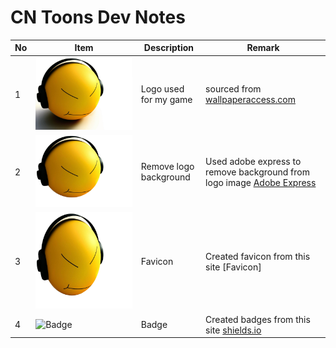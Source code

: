 # CN Toons Dev Notes

| No | Item | Description | Remark |
| --- | --- | --- | --- | 
| 1 |![logo](./assets/images/logo.jpg) | Logo used for my game | sourced from [wallpaperaccess.com](https://wallpaperaccess.com/3d-cartoon#google_vignette)|
| 2 | ![logo](./assets/images/logo-main.png)| Remove logo background | Used adobe express to remove background from logo image [Adobe Express](https://new.express.adobe.com/tools/remove-background)|
| 3 | ![favicon](./assets/favicon_io/android-chrome-512x512.png)| Favicon  | Created favicon from this site [Favicon]|
| 4 | ![Badge](https://img.shields.io/badge/Last%20Commit%20-April%202024%20-%20green)| Badge | Created badges from this site [shields.io](https://shields.io/badges/static-badge)|